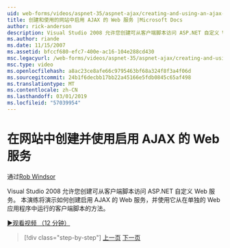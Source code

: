 ```yaml
---
uid: web-forms/videos/aspnet-35/aspnet-ajax/creating-and-using-an-ajax-enabled-web-service-in-a-web-site
title: 创建和使用的网站中启用 AJAX 的 Web 服务 |Microsoft Docs
author: rick-anderson
description: Visual Studio 2008 允许您创建可从客户端脚本访问 ASP.NET 自定义 Web 服务。 本演练将演示如何创建 AJ...
ms.author: riande
ms.date: 11/15/2007
ms.assetid: bfccf680-efc7-400e-ac16-104e288cd430
msc.legacyurl: /web-forms/videos/aspnet-35/aspnet-ajax/creating-and-using-an-ajax-enabled-web-service-in-a-web-site
msc.type: video
ms.openlocfilehash: a8ac23ce8afe66c9795463bf68a324f8f3a4f06d
ms.sourcegitcommit: 24b1f6decbb17bb22a45166e5fdb0845c65af498
ms.translationtype: MT
ms.contentlocale: zh-CN
ms.lasthandoff: 03/01/2019
ms.locfileid: "57039954"
---
```

<a name="creating-and-using-an-ajax-enabled-web-service-in-a-web-site"></a>在网站中创建并使用启用 AJAX 的 Web 服务
====================
通过[Rob Windsor](https://twitter.com/robwindsor)

Visual Studio 2008 允许您创建可从客户端脚本访问 ASP.NET 自定义 Web 服务。 本演练将演示如何创建启用 AJAX 的 Web 服务，并使用它从在单独的 Web 应用程序中运行的客户端脚本的方法。

[&#9654;观看视频 （12 分钟）](https://channel9.msdn.com/Blogs/ASP-NET-Site-Videos/creating-and-using-an-ajax-enabled-web-service-in-a-web-site)

> [!div class="step-by-step"]
> [上一页](adding-ajax-functionality-to-an-existing-aspnet-page.md)
> [下一页](aspnet-ajax-a-demonstration-of-aspnet-ajax.md)

